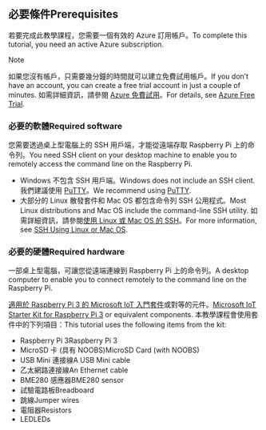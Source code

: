 ## <a name="prerequisites"></a><span data-ttu-id="6f2f0-101">必要條件</span><span class="sxs-lookup"><span data-stu-id="6f2f0-101">Prerequisites</span></span>

<span data-ttu-id="6f2f0-102">若要完成此教學課程，您需要一個有效的 Azure 訂用帳戶。</span><span class="sxs-lookup"><span data-stu-id="6f2f0-102">To complete this tutorial, you need an active Azure subscription.</span></span>

> [!NOTE]
> <span data-ttu-id="6f2f0-103">如果您沒有帳戶，只需要幾分鐘的時間就可以建立免費試用帳戶。</span><span class="sxs-lookup"><span data-stu-id="6f2f0-103">If you don’t have an account, you can create a free trial account in just a couple of minutes.</span></span> <span data-ttu-id="6f2f0-104">如需詳細資訊，請參閱 [Azure 免費試用][lnk-free-trial]。</span><span class="sxs-lookup"><span data-stu-id="6f2f0-104">For details, see [Azure Free Trial][lnk-free-trial].</span></span>

### <a name="required-software"></a><span data-ttu-id="6f2f0-105">必要的軟體</span><span class="sxs-lookup"><span data-stu-id="6f2f0-105">Required software</span></span>

<span data-ttu-id="6f2f0-106">您需要透過桌上型電腦上的 SSH 用戶端，才能從遠端存取 Raspberry Pi 上的命令列。</span><span class="sxs-lookup"><span data-stu-id="6f2f0-106">You need SSH client on your desktop machine to enable you to remotely access the command line on the Raspberry Pi.</span></span>

- <span data-ttu-id="6f2f0-107">Windows 不包含 SSH 用戶端。</span><span class="sxs-lookup"><span data-stu-id="6f2f0-107">Windows does not include an SSH client.</span></span> <span data-ttu-id="6f2f0-108">我們建議使用 [PuTTY](http://www.putty.org/)。</span><span class="sxs-lookup"><span data-stu-id="6f2f0-108">We recommend using [PuTTY](http://www.putty.org/).</span></span>
- <span data-ttu-id="6f2f0-109">大部分的 Linux 散發套件和 Mac OS 都包含命令列 SSH 公用程式。</span><span class="sxs-lookup"><span data-stu-id="6f2f0-109">Most Linux distributions and Mac OS include the command-line SSH utility.</span></span> <span data-ttu-id="6f2f0-110">如需詳細資訊，請參閱[使用 Linux 或 Mac OS 的 SSH](https://www.raspberrypi.org/documentation/remote-access/ssh/unix.md)。</span><span class="sxs-lookup"><span data-stu-id="6f2f0-110">For more information, see [SSH Using Linux or Mac OS](https://www.raspberrypi.org/documentation/remote-access/ssh/unix.md).</span></span>

### <a name="required-hardware"></a><span data-ttu-id="6f2f0-111">必要的硬體</span><span class="sxs-lookup"><span data-stu-id="6f2f0-111">Required hardware</span></span>

<span data-ttu-id="6f2f0-112">一部桌上型電腦，可讓您從遠端連線到 Raspberry Pi 上的命令列。</span><span class="sxs-lookup"><span data-stu-id="6f2f0-112">A desktop computer to enable you to connect remotely to the command line on the Raspberry Pi.</span></span>

<span data-ttu-id="6f2f0-113">[適用於 Raspberry Pi 3 的 Microsoft IoT 入門套件][lnk-starter-kits]或對等的元件。</span><span class="sxs-lookup"><span data-stu-id="6f2f0-113">[Microsoft IoT Starter Kit for Raspberry Pi 3][lnk-starter-kits] or equivalent components.</span></span> <span data-ttu-id="6f2f0-114">本教學課程會使用套件中的下列項目：</span><span class="sxs-lookup"><span data-stu-id="6f2f0-114">This tutorial uses the following items from the kit:</span></span>

- <span data-ttu-id="6f2f0-115">Raspberry Pi 3</span><span class="sxs-lookup"><span data-stu-id="6f2f0-115">Raspberry Pi 3</span></span>
- <span data-ttu-id="6f2f0-116">MicroSD 卡 (具有 NOOBS)</span><span class="sxs-lookup"><span data-stu-id="6f2f0-116">MicroSD Card (with NOOBS)</span></span>
- <span data-ttu-id="6f2f0-117">USB Mini 連接線</span><span class="sxs-lookup"><span data-stu-id="6f2f0-117">A USB Mini cable</span></span>
- <span data-ttu-id="6f2f0-118">乙太網路連接線</span><span class="sxs-lookup"><span data-stu-id="6f2f0-118">An Ethernet cable</span></span>
- <span data-ttu-id="6f2f0-119">BME280 感應器</span><span class="sxs-lookup"><span data-stu-id="6f2f0-119">BME280 sensor</span></span>
- <span data-ttu-id="6f2f0-120">試驗電路板</span><span class="sxs-lookup"><span data-stu-id="6f2f0-120">Breadboard</span></span>
- <span data-ttu-id="6f2f0-121">跳線</span><span class="sxs-lookup"><span data-stu-id="6f2f0-121">Jumper wires</span></span>
- <span data-ttu-id="6f2f0-122">電阻器</span><span class="sxs-lookup"><span data-stu-id="6f2f0-122">Resistors</span></span>
- <span data-ttu-id="6f2f0-123">LED</span><span class="sxs-lookup"><span data-stu-id="6f2f0-123">LEDs</span></span>

[lnk-starter-kits]: https://azure.microsoft.com/develop/iot/starter-kits/
[lnk-free-trial]: http://azure.microsoft.com/pricing/free-trial/